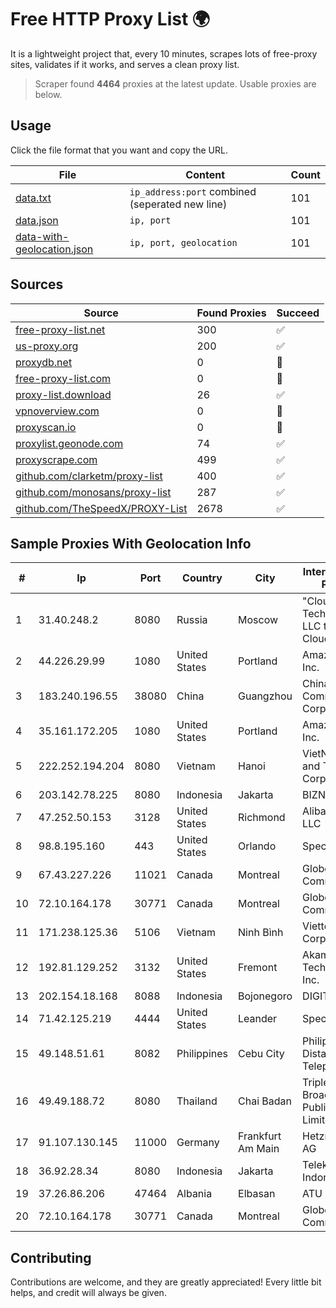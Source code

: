 
# Free HTTP Proxy List 🌍

It is a lightweight project that, every 10 minutes, scrapes lots of free-proxy sites, validates if it works, and serves a clean proxy list.


> Scraper found **4464** proxies at the latest update. Usable proxies are below.

## Usage

Click the file format that you want and copy the URL.


|File|Content|Count|
|----|-------|-----|
|[data.txt](https://raw.githubusercontent.com/themiralay/Proxy-List-World/master/data.txt)|`ip_address:port` combined (seperated new line)|101|
|[data.json](https://raw.githubusercontent.com/themiralay/Proxy-List-World/master/data.json)|`ip, port`|101|
|[data-with-geolocation.json](https://raw.githubusercontent.com/themiralay/Proxy-List-World/master/data-with-geolocation.json)|`ip, port, geolocation`|101|

## Sources

|Source|Found Proxies|Succeed|
|------|-------------|-------|
|[free-proxy-list.net](https://free-proxy-list.net)|300|✅|
|[us-proxy.org](https://www.us-proxy.org)|200|✅|
|[proxydb.net](http://proxydb.net)|0|🚫|
|[free-proxy-list.com](https://free-proxy-list.com/?page=&port=&type%5B%5D=http&type%5B%5D=https&up_time=0&search=Search)|0|🚫|
|[proxy-list.download](https://www.proxy-list.download/HTTP)|26|✅|
|[vpnoverview.com](https://vpnoverview.com/privacy/anonymous-browsing/free-proxy-servers)|0|🚫|
|[proxyscan.io](https://www.proxyscan.io)|0|🚫|
|[proxylist.geonode.com](https://proxylist.geonode.com/api/proxy-list?limit=300&page=1&sort_by=lastChecked&sort_type=desc&protocols=http,https)|74|✅|
|[proxyscrape.com](https://api.proxyscrape.com/v2/?request=displayproxies&protocol=http&timeout=10000&country=all&ssl=all&anonymity=all)|499|✅|
|[github.com/clarketm/proxy-list](https://raw.githubusercontent.com/clarketm/proxy-list/master/proxy-list-raw.txt)|400|✅|
|[github.com/monosans/proxy-list](https://raw.githubusercontent.com/monosans/proxy-list/main/proxies/http.txt)|287|✅|
|[github.com/TheSpeedX/PROXY-List](https://raw.githubusercontent.com/TheSpeedX/PROXY-List/master/http.txt)|2678|✅|


## Sample Proxies With Geolocation Info

|#|Ip|Port|Country|City|Internet Service Provider|
|-|--|----|-------|----|-------------------------|
|1|31.40.248.2|8080|Russia|Moscow|"Cloud Technologies" LLC trading as Cloud.ru|
|2|44.226.29.99|1080|United States|Portland|Amazon.com, Inc.|
|3|183.240.196.55|38080|China|Guangzhou|China Mobile Communications Corporation|
|4|35.161.172.205|1080|United States|Portland|Amazon.com, Inc.|
|5|222.252.194.204|8080|Vietnam|Hanoi|VietNam Post and Telecom Corporation|
|6|203.142.78.225|8080|Indonesia|Jakarta|BIZNET|
|7|47.252.50.153|3128|United States|Richmond|Alibaba Cloud LLC|
|8|98.8.195.160|443|United States|Orlando|Spectrum|
|9|67.43.227.226|11021|Canada|Montreal|GloboTech Communications|
|10|72.10.164.178|30771|Canada|Montreal|GloboTech Communications|
|11|171.238.125.36|5106|Vietnam|Ninh Bình|Viettel Corporation|
|12|192.81.129.252|3132|United States|Fremont|Akamai Technologies, Inc.|
|13|202.154.18.168|8088|Indonesia|Bojonegoro|DIGITNET|
|14|71.42.125.219|4444|United States|Leander|Spectrum|
|15|49.148.51.61|8082|Philippines|Cebu City|Philippine Long Distance Telephone Co.|
|16|49.49.188.72|8080|Thailand|Chai Badan|Triple T Broadband Public Company Limited|
|17|91.107.130.145|11000|Germany|Frankfurt Am Main|Hetzner Online AG|
|18|36.92.28.34|8080|Indonesia|Jakarta|Telekomunikasi Indonesia|
|19|37.26.86.206|47464|Albania|Elbasan|ATU|
|20|72.10.164.178|30771|Canada|Montreal|GloboTech Communications|



## Contributing

Contributions are welcome, and they are greatly appreciated! Every
little bit helps, and credit will always be given.

